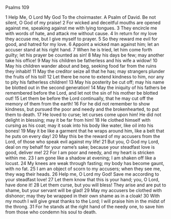 Psalms 109

1	Help Me, O Lord My God To the choirmaster. A Psalm of David. Be not silent, O God of my praise!
2	For wicked and deceitful mouths are opened against me, speaking against me with lying tongues.
3	They encircle me with words of hate, and attack me without cause.
4	In return for my love they accuse me, but I give myself to prayer.
5	So they reward me evil for good, and hatred for my love.
6	Appoint a wicked man against him; let an accuser stand at his right hand.
7	When he is tried, let him come forth guilty; let his prayer be counted as sin!
8	May his days be few; may another take his office!
9	May his children be fatherless and his wife a widow!
10	May his children wander about and beg, seeking food far from the ruins they inhabit!
11	May the creditor seize all that he has; may strangers plunder the fruits of his toil!
12	Let there be none to extend kindness to him, nor any to pity his fatherless children!
13	May his posterity be cut off; may his name be blotted out in the second generation!
14	May the iniquity of his fathers be remembered before the Lord, and let not the sin of his mother be blotted out!
15	Let them be before the Lord continually, that he may cut off the memory of them from the earth!
16	For he did not remember to show kindness, but pursued the poor and needy and the brokenhearted, to put them to death.
17	He loved to curse; let curses come upon him! He did not delight in blessing; may it be far from him!
18	He clothed himself with cursing as his coat; may it soak into his body like water, like oil into his bones!
19	May it be like a garment that he wraps around him, like a belt that he puts on every day!
20	May this be the reward of my accusers from the Lord, of those who speak evil against my life!
21	But you, O God my Lord, deal on my behalf for your name’s sake; because your steadfast love is good, deliver me!
22	For I am poor and needy, and my heart is stricken within me.
23	I am gone like a shadow at evening; I am shaken off like a locust.
24	My knees are weak through fasting; my body has become gaunt, with no fat.
25	I am an object of scorn to my accusers; when they see me, they wag their heads.
26	Help me, O Lord my God! Save me according to your steadfast love!
27	Let them know that this is your hand; you, O Lord, have done it!
28	Let them curse, but you will bless! They arise and are put to shame, but your servant will be glad!
29	May my accusers be clothed with dishonor; may they be wrapped in their own shame as in a cloak!
30	With my mouth I will give great thanks to the Lord; I will praise him in the midst of the throng.
31	For he stands at the right hand of the needy one, to save him from those who condemn his soul to death.

